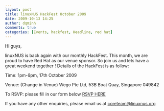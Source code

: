 ```yaml
---
layout: post
title: linuxNUS HackFest October 2009
date: 2009-10-13 14:25
author: dqminh
comments: true
categories: [Events, hackfest, Headline, red hat]
---
```

Hi guys,

linuxNUS is back again with our monthly HackFest. This month, we are proud to have Red Hat as our venue sponsor. So join us and lets have a great weekend together ! Details of the HackFest is as follow:

Time: 1pm-6pm, 17th October 2009

Venue: (Change in Venue) Wego Pte Ltd, 53B Boat Quay, Singapore 049842

To RSVP: please fill in our form below <a href="https://spreadsheets.google.com/a/linuxnus.org/viewform?formkey=dEVnWHVOU1I3anhYcWp0akpmNVNHamc6MA">RSVP HERE</a>

If you have any other enquiries, please email us at coreteam@linuxnus.org
